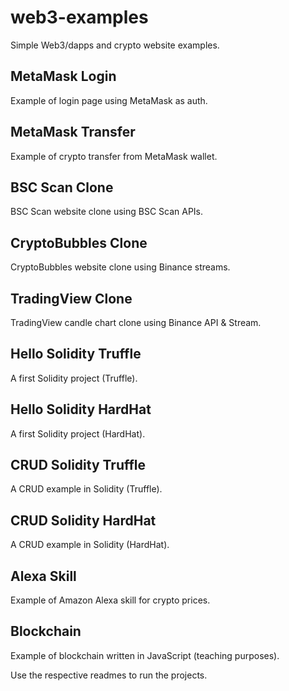 # web3-examples
Simple Web3/dapps and crypto website examples.

## MetaMask Login
Example of login page using MetaMask as auth.

## MetaMask Transfer
Example of crypto transfer from MetaMask wallet.

## BSC Scan Clone
BSC Scan website clone using BSC Scan APIs.

## CryptoBubbles Clone
CryptoBubbles website clone using Binance streams.

## TradingView Clone
TradingView candle chart clone using Binance API & Stream.

## Hello Solidity Truffle
A first Solidity project (Truffle).

## Hello Solidity HardHat
A first Solidity project (HardHat).

## CRUD Solidity Truffle
A CRUD example in Solidity (Truffle).

## CRUD Solidity HardHat
A CRUD example in Solidity (HardHat).

## Alexa Skill
Example of Amazon Alexa skill for crypto prices.

## Blockchain
Example of blockchain written in JavaScript (teaching purposes).

Use the respective readmes to run the projects.